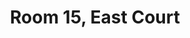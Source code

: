 ---
basin: 'No'
cudn: true
floor: Third
grade: 3
images:
- /room_database/images/ec/ec15_1.jpg
- /room_database/images/ec/ec15_2.jpg
- /room_database/images/ec/ec15_3.jpg
living_room: 'No'
location: East Court
name: '15'
network: Wired and Wireless
title: Room 15, East Court
---